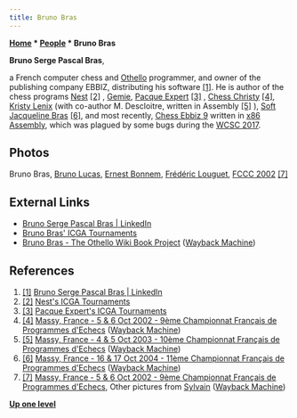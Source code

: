 ```yaml
---
title: Bruno Bras
---
```

**[Home](Home "Home") * [People](People "People") * Bruno Bras**

**Bruno Serge Pascal Bras**,

a French computer chess and [Othello](Othello "Othello") programmer, and owner of the publishing company EBBIZ, distributing his software <a id="cite-note-1" href="#cite-ref-1">[1]</a>. He is author of the chess programs [Nest](Nest "Nest")
<a id="cite-note-2" href="#cite-ref-2">[2]</a> ,
[Gemie](index.php?title=Gemie&action=edit&redlink=1 "Gemie (page does not exist)"), [Pacque Expert](Pacque_Expert "Pacque Expert") <a id="cite-note-3" href="#cite-ref-3">[3]</a> ,
[Chess Christy](index.php?title=Chess_Christy&action=edit&redlink=1 "Chess Christy (page does not exist)") <a id="cite-note-4" href="#cite-ref-4">[4]</a>,
[Kristy Lenix](index.php?title=Kristy_Lenix&action=edit&redlink=1 "Kristy Lenix (page does not exist)") (with co-author M. Descloitre, written in Assembly <a id="cite-note-5" href="#cite-ref-5">[5]</a> ),
[Soft Jacqueline Bras](Soft_Jacqueline_Bras "Soft Jacqueline Bras") <a id="cite-note-6" href="#cite-ref-6">[6]</a>,
and most recently, [Chess Ebbiz 9](Chess_Ebbiz "Chess Ebbiz") written in [x86](X86 "X86") [Assembly](Assembly "Assembly"), which was plagued by some bugs during the [WCSC 2017](WCSC_2017 "WCSC 2017").

## Photos

[](https://web.archive.org/web/20021201212457/http://www.ludochess.com/fccc2002/tournoi.php3)
Bruno Bras, [Bruno Lucas](Bruno_Lucas "Bruno Lucas"), [Ernest Bonnem](index.php?title=Ernest_Bonnem&action=edit&redlink=1 "Ernest Bonnem (page does not exist)"), [Frédéric Louguet](Fr%C3%A9d%C3%A9ric_Louguet "Frédéric Louguet"), [FCCC 2002](FCCC_2002 "FCCC 2002") <a id="cite-note-7" href="#cite-ref-7">[7]</a>

## External Links

- [Bruno Serge Pascal Bras | LinkedIn](https://www.linkedin.com/in/bruno-serge-pascal-bras-31330a186/)
- [Bruno Bras' ICGA Tournaments](https://www.game-ai-forum.org/icga-tournaments/person.php?id=137)
- [Bruno Bras - The Othello Wiki Book Project](https://web.archive.org/web/20120129071433/http://www.othello.dk/book/index.php/Bruno_Bras) ([Wayback Machine](https://en.wikipedia.org/wiki/Wayback_Machine))

## References

1. <a id="cite-ref-1" href="#cite-note-1">[1]</a> [Bruno Serge Pascal Bras | LinkedIn](https://www.linkedin.com/in/bruno-serge-pascal-bras-31330a186/)
1. <a id="cite-ref-2" href="#cite-note-2">[2]</a> [Nest's ICGA Tournaments](https://www.game-ai-forum.org/icga-tournaments/program.php?id=344)
1. <a id="cite-ref-3" href="#cite-note-3">[3]</a> [Pacque Expert's ICGA Tournaments](https://www.game-ai-forum.org/icga-tournaments/program.php?id=126)
1. <a id="cite-ref-4" href="#cite-note-4">[4]</a> [Massy, France - 5 & 6 Oct 2002 - 9ème Championnat Français de Programmes d'Echecs](https://web.archive.org/web/20021201212457/http://www.ludochess.com/fccc2002/tournoi.php3) ([Wayback Machine](https://en.wikipedia.org/wiki/Wayback_Machine))
1. <a id="cite-ref-5" href="#cite-note-5">[5]</a> [Massy, France - 4 & 5 Oct 2003 - 10ème Championnat Français de Programmes d'Echecs](https://web.archive.org/web/20031025173751/http://www.ludochess.com/fccc2003/tournoi.php3) ([Wayback Machine](https://en.wikipedia.org/wiki/Wayback_Machine))
1. <a id="cite-ref-6" href="#cite-note-6">[6]</a> [Massy, France - 16 & 17 Oct 2004 - 11ème Championnat Français de Programmes d'Echecs](https://web.archive.org/web/20041215192842/http://www.ludochess.com/fccc2004/tournoi.php3) ([Wayback Machine](https://en.wikipedia.org/wiki/Wayback_Machine))
1. <a id="cite-ref-7" href="#cite-note-7">[7]</a> [Massy, France - 5 & 6 Oct 2002 - 9ème Championnat Français de Programmes d'Echecs](https://web.archive.org/web/20021201212457/http://www.ludochess.com/fccc2002/tournoi.php3), Other pictures from [Sylvain](Sylvain_Renard "Sylvain Renard") ([Wayback Machine](https://en.wikipedia.org/wiki/Wayback_Machine))

**[Up one level](People "People")**

